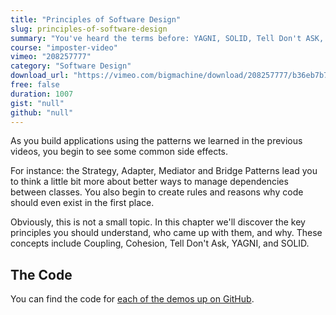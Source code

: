 ```yaml
---
title: "Principles of Software Design"
slug: principles-of-software-design
summary: "You've heard the terms before: YAGNI, SOLID, Tell Don't ASK, DRY... what are they and what do they mean?"
course: "imposter-video"
vimeo: "208257777"
category: "Software Design"
download_url: "https://vimeo.com/bigmachine/download/208257777/b36eb7b725"
free: false
duration: 1007
gist: "null"
github: "null"
---
```


As you build applications using the patterns we learned in the previous videos, you begin to see some common side effects.

For instance: the Strategy, Adapter, Mediator and Bridge Patterns lead you to think a little bit more about better ways to manage dependencies between classes. You also begin to create rules and reasons why code should even exist in the first place.

Obviously, this is not a small topic. In this chapter we'll discover the key principles you should understand, who came up with them, and why. These concepts include Coupling, Cohesion, Tell Don't Ask, YAGNI, and SOLID.

## The Code

You can find the code for [each of the demos up on GitHub](https://github.com/imposters-handbook/videos/tree/master/design_principles).

